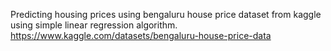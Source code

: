 Predicting housing prices using bengaluru house price dataset from kaggle using simple linear regression algorithm.
https://www.kaggle.com/datasets/bengaluru-house-price-data
